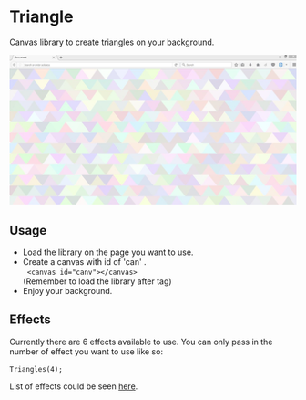 # Triangle

Canvas library to create triangles on your background.

![Canvas triangles](https://raw.githubusercontent.com/hosein2398/File-Container/master/Trianles/Capture.JPG)

## Usage

+ Load the library on the page you want to use.
+ Create a canvas with id of 'can' .   
```  <canvas id="canv"></canvas> ```    
(Remember to load the library after tag)
+ Enjoy your background.

## Effects
Currently there are 6 effects available to use. You can only pass in the number of effect you want to use like so:
```JS 
Triangles(4);
```   
List of effects could be seen [here](https://hosein2398.github.io/triangles/).
